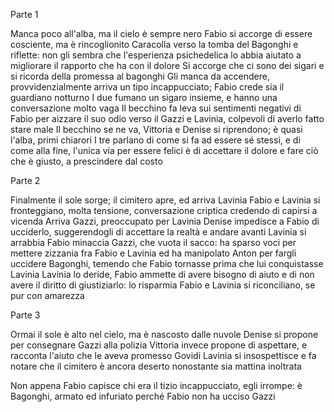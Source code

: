 Parte 1

Manca poco all'alba, ma il cielo è sempre nero
Fabio si accorge di essere cosciente, ma è rincoglionito
Caracolla verso la tomba del Bagonghi e riflette: non gli sembra che l'esperienza psichedelica lo abbia aiutato a migliorare il rapporto che ha con il dolore
Si accorge che ci sono dei sigari e si ricorda della promessa al bagonghi
Gli manca da accendere, provvidenzialmente arriva un tipo incappucciato; Fabio crede sia il guardiano notturno
I due fumano un sigaro insieme, e hanno una conversazione molto vaga
Il becchino fa leva sui sentimenti negativi di Fabio per aizzare il suo odio verso il Gazzi e Lavinia, colpevoli di averlo fatto stare male
Il becchino se ne va, Vittoria e Denise si riprendono; è quasi l'alba, primi chiarori
I tre parlano di come si fa ad essere sé stessi, e di come alla fine, l'unica via per essere felici è di accettare il dolore e fare ciò che è giusto, a prescindere dal costo


Parte 2

Finalmente il sole sorge; il cimitero apre, ed arriva Lavinia
Fabio e Lavinia si fronteggiano, molta tensione, conversazione criptica credendo di capirsi a vicenda
Arriva Gazzi, preoccupato per Lavinia
Denise impedisce a Fabio di ucciderlo, suggerendogli di accettare la realtà e andare avanti
Lavinia si arrabbia
Fabio minaccia Gazzi, che vuota il sacco: ha sparso voci per mettere zizzania fra Fabio e Lavinia ed ha manipolato Anton per fargli uccidere Bagonghi, temendo che Fabio tornasse prima che lui conquistasse Lavinia
Lavinia lo deride, Fabio ammette di avere bisogno di aiuto e di non avere il diritto di giustiziarlo: lo risparmia
Fabio e Lavinia si riconciliano, se pur con amarezza


Parte 3

Ormai il sole è alto nel cielo, ma è nascosto dalle nuvole
Denise si propone per consegnare Gazzi alla polizia
Vittoria invece propone di aspettare, e racconta l'aiuto che le aveva promesso Govidi
Lavinia si insospettisce e fa notare che il cimitero è ancora deserto nonostante sia mattina inoltrata

Non appena Fabio capisce chi era il tizio incappucciato, egli irrompe: è Bagonghi, armato ed infuriato perché Fabio non ha ucciso Gazzi






